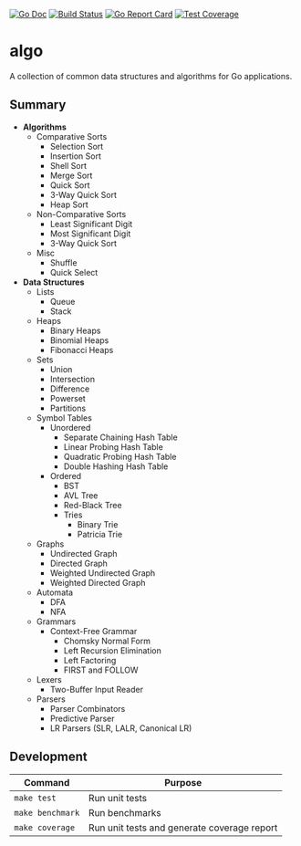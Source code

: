 [![Go Doc][godoc-image]][godoc-url]
[![Build Status][workflow-image]][workflow-url]
[![Go Report Card][goreport-image]][goreport-url]
[![Test Coverage][codecov-image]][codecov-url]

# algo

A collection of common data structures and algorithms for Go applications.

## Summary

  - **Algorithms**
    - Comparative Sorts
      - Selection Sort
      - Insertion Sort
      - Shell Sort
      - Merge Sort
      - Quick Sort
      - 3-Way Quick Sort
      - Heap Sort
    - Non-Comparative Sorts
      - Least Significant Digit
      - Most Significant Digit
      - 3-Way Quick Sort
    - Misc
      - Shuffle
      - Quick Select
  - **Data Structures**
    - Lists
      - Queue
      - Stack
    - Heaps
      - Binary Heaps
      - Binomial Heaps
      - Fibonacci Heaps
    - Sets
      - Union
      - Intersection
      - Difference
      - Powerset
      - Partitions
    - Symbol Tables
      - Unordered
        - Separate Chaining Hash Table
        - Linear Probing Hash Table
        - Quadratic Probing Hash Table
        - Double Hashing Hash Table
      - Ordered
        - BST
        - AVL Tree
        - Red-Black Tree
        - Tries
          - Binary Trie
          - Patricia Trie
    - Graphs
      - Undirected Graph
      - Directed Graph
      - Weighted Undirected Graph
      - Weighted Directed Graph
    - Automata
      - DFA
      - NFA
    - Grammars
      - Context-Free Grammar
        - Chomsky Normal Form
        - Left Recursion Elimination
        - Left Factoring
        - FIRST and FOLLOW
    - Lexers
      - Two-Buffer Input Reader
    - Parsers
      - Parser Combinators
      - Predictive Parser
      - LR Parsers (SLR, LALR, Canonical LR)

## Development

| Command          | Purpose                                     |
|------------------|---------------------------------------------|
| `make test`      | Run unit tests                              |
| `make benchmark` | Run benchmarks                              |
| `make coverage`  | Run unit tests and generate coverage report |


[godoc-url]: https://pkg.go.dev/github.com/moorara/algo
[godoc-image]: https://pkg.go.dev/badge/github.com/moorara/algo
[workflow-url]: https://github.com/moorara/algo/actions
[workflow-image]: https://github.com/moorara/algo/workflows/Go/badge.svg
[goreport-url]: https://goreportcard.com/report/github.com/moorara/algo
[goreport-image]: https://goreportcard.com/badge/github.com/moorara/algo
[codecov-url]: https://codecov.io/gh/moorara/algo
[codecov-image]: https://codecov.io/gh/moorara/algo/branch/main/graph/badge.svg
